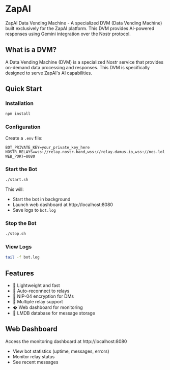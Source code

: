 # ZapAI

ZapAI Data Vending Machine - A specialized DVM (Data Vending Machine) built exclusively for the ZapAI platform. This DVM provides AI-powered responses using Gemini integration over the Nostr protocol.

## What is a DVM?

A Data Vending Machine (DVM) is a specialized Nostr service that provides on-demand data processing and responses. This DVM is specifically designed to serve ZapAI's AI capabilities.

## Quick Start

### Installation
```bash
npm install
```

### Configuration
Create a `.env` file:
```env
BOT_PRIVATE_KEY=your_private_key_here
NOSTR_RELAYS=wss://relay.nostr.band,wss://relay.damus.io,wss://nos.lol
WEB_PORT=8080
```

### Start the Bot
```bash
./start.sh
```
This will:
- Start the bot in background
- Launch web dashboard at http://localhost:8080
- Save logs to `bot.log`

### Stop the Bot
```bash
./stop.sh
```

### View Logs
```bash
tail -f bot.log
```

## Features

- 🚀 Lightweight and fast 
- 🔄 Auto-reconnect to relays
- 🔐 NIP-04 encryption for DMs
- 📡 Multiple relay support
- � Web dashboard for monitoring
- 💾 LMDB database for message storage

## Web Dashboard

Access the monitoring dashboard at http://localhost:8080

- View bot statistics (uptime, messages, errors)
- Monitor relay status
- See recent messages
